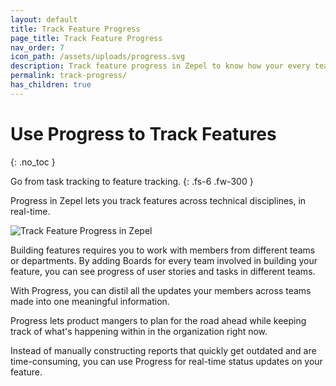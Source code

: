 ```yaml
---
layout: default
title: Track Feature Progress
page_title: Track Feature Progress
nav_order: 7
icon_path: /assets/uploads/progress.svg
description: Track feature progress in Zepel to know how your every team is performing and plan your next steps
permalink: track-progress/
has_children: true
---
```


# Use Progress to Track Features
{: .no_toc }

Go from task tracking to feature tracking.
{: .fs-6 .fw-300 }

Progress in Zepel lets you track features across technical disciplines, in real-time. 

![Track Feature Progress in Zepel](/guide/assets/uploads/zepel-features.png "Feature Progress")

Building features requires you to work with members from different teams or departments. By adding Boards for every team involved in building your feature, you can see progress of user stories and tasks in different teams.

With Progress, you can distil all the updates your members across teams made into one meaningful information.

Progress lets product mangers to plan for the road ahead while keeping track of what's happening within in the organization right now. 

Instead of manually constructing reports that quickly get outdated and are time-consuming, you can use Progress for real-time status updates on your feature.